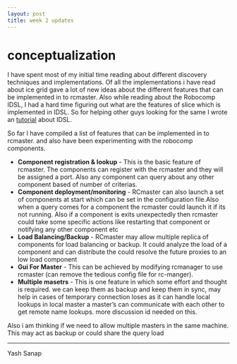 ```yaml
---
layout: post
title: week 2 updates
---
```


conceptualization
=======

I have spent most of my initial time reading about different discovery techniques and implementations. Of all the implementations i have read about ice grid gave a lot of new ideas about the different features that can be implemented in to rcmaster. Also while reading about the Robocomp IDSL, I had a hard time figuring out what are the features of slice which is implemented in IDSL. So for helping other guys looking for the same I wrote an [tutorial](https://github.com/yashsanap/robocomp/blob/master/doc/IDSL.md) about IDSL.

So far I have compiled a list of features that can be implemented in to rcmaster. and also have been experimenting with the robocomp components.
 * __Component registration & lookup__ - This is the basic feature of rcmaster. The components can register with the rcmaster and they will be assigned a port. Also any component can query about any other component based of number of criterias.
 * __Component deployment/monitoring__ - RCmaster can also launch a set of components at start which can be set in the configuration file.Also when a query comes for a component the rcmaster could launch it if its not running. Also if a component is exits unexpectedly then rcmaster could take some specific actions like restarting that component or notifying any other component etc
* __Load Balancing/Backup__ - RCmaster may allow multiple replica of components for load balancing or backup. It could analyze the load of a component and can distribute the could resolve the future proxies to an low load component
* __Gui For Master__  -  This can be achieved by modifying rcmanager to use rcmaster (can  remove the tedious config file for rc-manger).
* __Multiple masetrs__ - This is one feature in which some effort and thought is required. we can keep them as backup and keep them in sync, may help in cases of temporary connection loses as it can handle local lookups in local master a master’s can communicate with each other to get remote name lookups. more discussion id needed on this.

Also i am thinking if we need to allow multiple masters in the same machine. This may act as backup or could share the query load


 ----------------
 
 Yash Sanap
